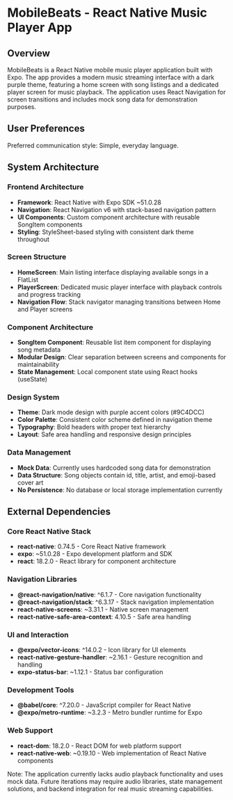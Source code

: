 # MobileBeats - React Native Music Player App

## Overview

MobileBeats is a React Native mobile music player application built with Expo. The app provides a modern music streaming interface with a dark purple theme, featuring a home screen with song listings and a dedicated player screen for music playback. The application uses React Navigation for screen transitions and includes mock song data for demonstration purposes.

## User Preferences

Preferred communication style: Simple, everyday language.

## System Architecture

### Frontend Architecture
- **Framework**: React Native with Expo SDK ~51.0.28
- **Navigation**: React Navigation v6 with stack-based navigation pattern
- **UI Components**: Custom component architecture with reusable SongItem components
- **Styling**: StyleSheet-based styling with consistent dark theme throughout

### Screen Structure
- **HomeScreen**: Main listing interface displaying available songs in a FlatList
- **PlayerScreen**: Dedicated music player interface with playback controls and progress tracking
- **Navigation Flow**: Stack navigator managing transitions between Home and Player screens

### Component Architecture
- **SongItem Component**: Reusable list item component for displaying song metadata
- **Modular Design**: Clear separation between screens and components for maintainability
- **State Management**: Local component state using React hooks (useState)

### Design System
- **Theme**: Dark mode design with purple accent colors (#9C4DCC)
- **Color Palette**: Consistent color scheme defined in navigation theme
- **Typography**: Bold headers with proper text hierarchy
- **Layout**: Safe area handling and responsive design principles

### Data Management
- **Mock Data**: Currently uses hardcoded song data for demonstration
- **Data Structure**: Song objects contain id, title, artist, and emoji-based cover art
- **No Persistence**: No database or local storage implementation currently

## External Dependencies

### Core React Native Stack
- **react-native**: 0.74.5 - Core React Native framework
- **expo**: ~51.0.28 - Expo development platform and SDK
- **react**: 18.2.0 - React library for component architecture

### Navigation Libraries
- **@react-navigation/native**: ^6.1.7 - Core navigation functionality
- **@react-navigation/stack**: ^6.3.17 - Stack navigation implementation
- **react-native-screens**: ~3.31.1 - Native screen management
- **react-native-safe-area-context**: 4.10.5 - Safe area handling

### UI and Interaction
- **@expo/vector-icons**: ^14.0.2 - Icon library for UI elements
- **react-native-gesture-handler**: ~2.16.1 - Gesture recognition and handling
- **expo-status-bar**: ~1.12.1 - Status bar configuration

### Development Tools
- **@babel/core**: ^7.20.0 - JavaScript compiler for React Native
- **@expo/metro-runtime**: ~3.2.3 - Metro bundler runtime for Expo

### Web Support
- **react-dom**: 18.2.0 - React DOM for web platform support
- **react-native-web**: ~0.19.10 - Web implementation of React Native components

Note: The application currently lacks audio playback functionality and uses mock data. Future iterations may require audio libraries, state management solutions, and backend integration for real music streaming capabilities.